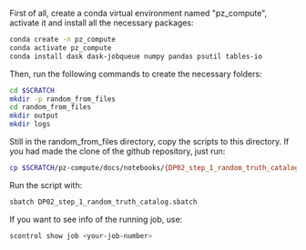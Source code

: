 First of all, create a conda virtual environment named "pz_compute", activate it and install all the necessary packages:
```bash
conda create -n pz_compute
conda activate pz_compute 
conda install dask dask-jobqueue numpy pandas psutil tables-io
```

Then, run the following commands to create the necessary folders:
```bash
cd $SCRATCH
mkdir -p random_from_files
cd random_from_files
mkdir output
mkdir logs
```

Still in the random_from_files directory, copy the scripts to this directory. If you had made the clone of the github repository, just run:
```bash
cp $SCRATCH/pz-compute/docs/notebooks/{DP02_step_1_random_truth_catalog.py,DP02_step_1_random_truth_catalog.sbatch} .
```

Run the script with:
```bash
sbatch DP02_step_1_random_truth_catalog.sbatch
```

If you want to see info of the running job, use:
```bash
scontrol show job <your-job-number>
```